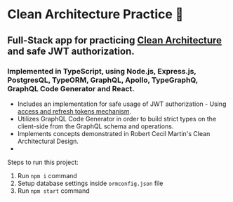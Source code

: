 #  Clean Architecture Practice 🧼

## Full-Stack app for practicing <a href="https://blog.cleancoder.com/uncle-bob/2012/08/13/the-clean-architecture.html" target="_blank">Clean Architecture</a> and safe JWT authorization.

### Implemented in TypeScript, using Node.js, Express.js, PostgresQL, TypeORM, GraphQL, Apollo, TypeGraphQ, GraphQL Code Generator and React.

- Includes an implementation for safe usage of JWT authorization - Using <a href="https://hasura.io/blog/best-practices-of-using-jwt-with-graphql/#silent_refresh" target="_blank">access and refresh tokens mechanism</a>.
- Utilizes GraphQL Code Generator in order to build strict types on the client-side from the GraphQL schema and operations.
- Implements concepts demonstrated in Robert Cecil Martin's Clean Architectural Design.
- 

Steps to run this project:

1. Run `npm i` command
2. Setup database settings inside `ormconfig.json` file
3. Run `npm start` command
